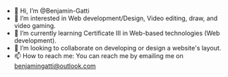 - 👋 Hi, I’m @Benjamin-Gatti
- 👀 I’m interested in Web development/Design, Video editing, draw, and video gaming. 
- 🌱 I’m currently learning Certificate III in Web-based technologies (Web development). 
- 💞️ I’m looking to collaborate on developing or design a website's layout.
- 📫 How to reach me: You can reach me by emailing me on benjamingatti@outlook.com 

<!---
Benjamin-Gatti/Benjamin-Gatti is a ✨ special ✨ repository because its `README.md` (this file) appears on your GitHub profile.
You can click the Preview link to take a look at your changes.
--->
